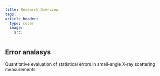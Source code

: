 ```yaml
---
title: Research Overview
tags: 
article_header:
  type: cover
  image:
    src: 
---
```


## Error analasys



Quantitative evaluation of statistical errors in small-angle X-ray scattering measurements
